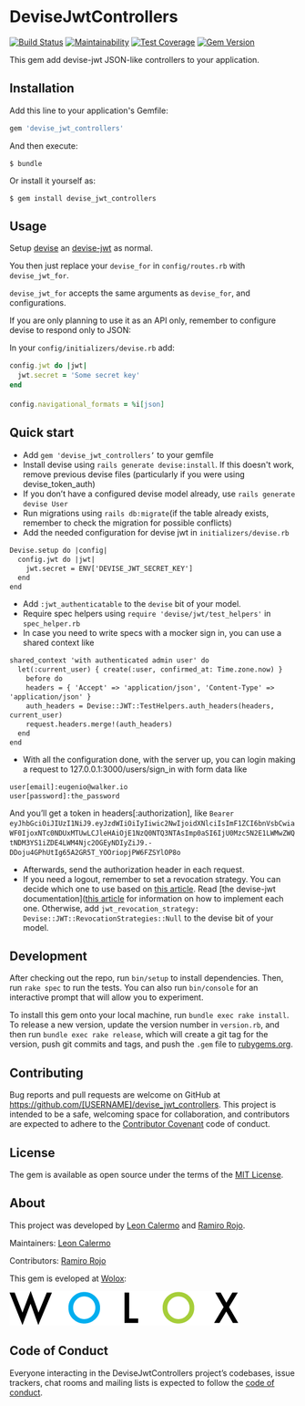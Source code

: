 # DeviseJwtControllers

[![Build Status](https://travis-ci.org/Wolox/devise_jwt_controllers.svg?branch=development-1.x.x)](https://travis-ci.org/Wolox/devise_jwt_controllers) [![Maintainability](https://api.codeclimate.com/v1/badges/d37c76dac875775e487d/maintainability)](https://codeclimate.com/github/Wolox/devise_jwt_controllers/maintainability) [![Test Coverage](https://api.codeclimate.com/v1/badges/d37c76dac875775e487d/test_coverage)](https://codeclimate.com/github/Wolox/devise_jwt_controllers/test_coverage) [![Gem Version](https://badge.fury.io/rb/devise_jwt_controllers.svg)](https://badge.fury.io/rb/devise_jwt_controllers)

This gem add devise-jwt JSON-like controllers to your application.

## Installation

Add this line to your application's Gemfile:

```ruby
gem 'devise_jwt_controllers'
```

And then execute:

    $ bundle

Or install it yourself as:

    $ gem install devise_jwt_controllers

## Usage

Setup [devise](https://github.com/plataformatec/devise) an [devise-jwt](https://github.com/waiting-for-dev/devise-jwt) as normal.

You then just replace your `devise_for` in `config/routes.rb` with `devise_jwt_for`.

`devise_jwt_for` accepts the same arguments as `devise_for`, and configurations.

If you are only planning to use it as an API only, remember to configure devise to respond only to JSON:


In your `config/initializers/devise.rb` add:

```rb
config.jwt do |jwt|
  jwt.secret = 'Some secret key'
end

config.navigational_formats = %i[json]
```

## Quick start
-   Add `gem 'devise_jwt_controllers’` to your gemfile    
-   Install devise using `rails generate devise:install`. If this doesn't work, remove previous devise files (particularly if you were using devise_token_auth)
-   If you don’t have a configured devise model already, use `rails generate devise User`
-   Run migrations using `rails db:migrate`(if the table already exists, remember to check the migration for possible conflicts)
-   Add the needed configuration for devise jwt in `initializers/devise.rb`
```
Devise.setup do |config|
  config.jwt do |jwt|
    jwt.secret = ENV['DEVISE_JWT_SECRET_KEY']
  end
end
```    
-   Add `:jwt_authenticatable` to the `devise` bit of your model.
-  Require spec helpers using `require 'devise/jwt/test_helpers'` in `spec_helper.rb`
-   In case you need to write specs with a mocker sign in, you can use a shared context like
```
shared_context 'with authenticated admin user' do
  let(:current_user) { create(:user, confirmed_at: Time.zone.now) }
    before do
    headers = { 'Accept' => 'application/json', 'Content-Type' => 'application/json' }
    auth_headers = Devise::JWT::TestHelpers.auth_headers(headers, current_user)
    request.headers.merge!(auth_headers)
  end
end
```
-   With all the configuration done, with the server up, you can login making a request to 127.0.0.1:3000/users/sign_in with form data like
 ```
user[email]:eugenio@walker.io
user[password]:the_password
```
And you’ll get a token in headers[:authorization], like `Bearer eyJhbGciOiJIUzI1NiJ9.eyJzdWIiOiIyIiwic2NwIjoidXNlciIsImF1ZCI6bnVsbCwiaWF0IjoxNTc0NDUxMTUwLCJleHAiOjE1NzQ0NTQ3NTAsImp0aSI6IjU0Mzc5N2E1LWMwZWQtNDM3YS1iZDE4LWM4Njc2OGEyNDIyZiJ9.-DDoju4GPhUtIg65A2GR5T_YOOriopjPW6FZSYlOP8o`
-   Afterwards, send the authorization header in each request.
-   If you need a logout, remember to set a revocation strategy. You can decide which one to use based on [this article](http://waiting-for-dev.github.io/blog/2017/01/24/jwt_revocation_strategies/). Read  [the devise-jwt documentation]([this article](http://waiting-for-dev.github.io/blog/2017/01/24/jwt_revocation_strategies/) for information on how to implement each one. Otherwise, add `jwt_revocation_strategy: Devise::JWT::RevocationStrategies::Null` to the devise bit of your model.

## Development

After checking out the repo, run `bin/setup` to install dependencies. Then, run `rake spec` to run the tests. You can also run `bin/console` for an interactive prompt that will allow you to experiment.

To install this gem onto your local machine, run `bundle exec rake install`. To release a new version, update the version number in `version.rb`, and then run `bundle exec rake release`, which will create a git tag for the version, push git commits and tags, and push the `.gem` file to [rubygems.org](https://rubygems.org).

## Contributing

Bug reports and pull requests are welcome on GitHub at https://github.com/[USERNAME]/devise_jwt_controllers. This project is intended to be a safe, welcoming space for collaboration, and contributors are expected to adhere to the [Contributor Covenant](http://contributor-covenant.org) code of conduct.

## License

The gem is available as open source under the terms of the [MIT License](https://opensource.org/licenses/MIT).

## About
This project was developed by [Leon Calermo](leoncalermo) and [Ramiro Rojo](https://github.com/holywyvern).

Maintainers: [Leon Calermo](https://github.com/leoncalermo)

Contributors: [Ramiro Rojo](https://github.com/holywyvern)

This gem is eveloped at [Wolox]((http://www.wolox.com.ar)):

[![Wolox](https://raw.githubusercontent.com/Wolox/press-kit/master/logos/logo_banner.png)]((http://www.wolox.com.ar))

## Code of Conduct

Everyone interacting in the DeviseJwtControllers project’s codebases, issue trackers, chat rooms and mailing lists is expected to follow the [code of conduct](https://github.com/[USERNAME]/devise_jwt_controllers/blob/master/CODE_OF_CONDUCT.md).
